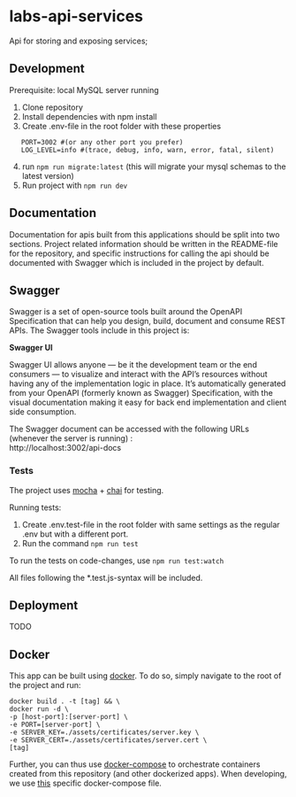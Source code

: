 # labs-api-services
Api for storing and exposing services; 

## Development
Prerequisite: local MySQL server running

1. Clone repository
2. Install dependencies with npm install
3. Create .env-file in the root folder with these properties
````
   PORT=3002 #(or any other port you prefer)
   LOG_LEVEL=info #(trace, debug, info, warn, error, fatal, silent)
````
4. run ```npm run migrate:latest``` (this will migrate your mysql schemas to the latest version)
5. Run project with ```npm run dev```

## Documentation

Documentation for apis built from this applications should be split into two sections. Project related information should be written in the README-file for the repository, and specific instructions for calling the api should be documented with Swagger which is included in the project by default.

## Swagger

Swagger is a set of open-source tools built around the OpenAPI Specification that can help you design, build, document and consume REST APIs. The Swagger tools include in this project is:

**Swagger UI**

Swagger UI allows anyone — be it the development team or the end consumers — to visualize and interact with the API’s resources without having any of the implementation logic in place. 
It’s automatically generated from your OpenAPI (formerly known as Swagger) Specification, with the visual documentation making it easy for back end implementation and client side consumption.

The Swagger document can be accessed with the following URLs (whenever the server is running) :  
http://localhost:3002/api-docs


### Tests

The project uses [mocha](https://mochajs.org/) + [chai](https://www.chaijs.com/) for testing.

Running tests:

1. Create .env.test-file in the root folder with same settings as the regular .env but with a different port.
2. Run the command ```npm run test```

To run the tests on code-changes, use ```npm run test:watch```

All files following the *.test.js-syntax will be included.

## Deployment
TODO

## Docker

This app can be built using [docker](https://www.docker.com/). To do so, simply navigate to the root of the project and run:

```
docker build . -t [tag] && \
docker run -d \
-p [host-port]:[server-port] \
-e PORT=[server-port] \
-e SERVER_KEY=./assets/certificates/server.key \
-e SERVER_CERT=./assets/certificates/server.cert \
[tag]
```

Further, you can thus use [docker-compose](https://docs.docker.com/compose/) to orchestrate containers created from this repository (and other dockerized apps). When developing, we use [this](https://github.com/helsingborg-stad/labs-docker-compose) specific docker-compose file.
